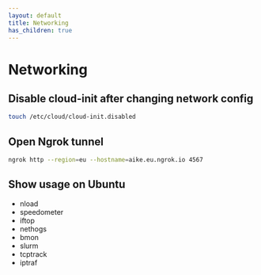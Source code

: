 ```yaml
---
layout: default
title: Networking
has_children: true
---
```


# Networking

## Disable cloud-init after changing network config

```bash
touch /etc/cloud/cloud-init.disabled
```


## Open Ngrok tunnel

```bash
ngrok http --region=eu --hostname=aike.eu.ngrok.io 4567
```

## Show usage on Ubuntu

* nload 
* speedometer
* iftop
* nethogs
* bmon
* slurm
* tcptrack
* iptraf

